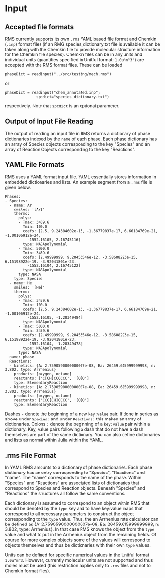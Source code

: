 #  Input

## Accepted file formats

RMS currently supports its own `.rms` YAML based file format and Chemkin (`.inp`) format files (if an RMG species_dictionary.txt file is available it can be taken along with the Chemkin file to provide molecular structure information for the Chemkin file
  species).  Chemkin files can be in any units and individual units (quantities specified in Unitful format:  `1.0u"m^3"`) are accepted with the RMS format files.  These can be loaded

```
phaseDict = readinput("../src/testing/mech.rms")
```

or

```
phaseDict = readinput("chem_annotated.inp";
              spcdict="species_dictionary.txt")
```

respectively.  Note that `spcdict` is an optional parameter.  

## Output of Input File Reading

The output of reading an input file in RMS returns a dictionary of phase dictionaries indexed by the `name` of each phase.
Each phase dictionary has an array of Species objects corresponding to the key "Species" and an array of Reaction
Objects corresponding to the key "Reactions".

## YAML File Formats

RMS uses a YAML format input file.  YAML essentially stores information in embedded dictionaries and lists.
An example segment from a `.rms` file is given below.  
```
Phases:
- Species:
  - name: Ar
    smiles: '[Ar]'
    thermo:
      polys:
      - Tmax: 3459.6
        Tmin: 100.0
        coefs: [2.5, 9.24384602e-15, -1.36779837e-17, 6.66184769e-21, -1.00106912e-24,
          -1552.16105, 2.16745116]
        type: NASApolynomial
      - Tmax: 5000.0
        Tmin: 3459.6
        coefs: [2.49999999, 9.20455546e-12, -3.58608293e-15, 6.15198922e-19, -3.92041801e-23,
          -1552.16104, 2.16745122]
        type: NASApolynomial
      type: NASA
    type: Species
  - name: He
    smiles: '[He]'
    thermo:
      polys:
      - Tmax: 3459.6
        Tmin: 100.0
        coefs: [2.5, 9.24384602e-15, -1.36779837e-17, 6.66184769e-21, -1.00106912e-24,
          -1552.16105, -1.28349484]
        type: NASApolynomial
      - Tmax: 5000.0
        Tmin: 3459.6
        coefs: [2.49999999, 9.20455546e-12, -3.58608293e-15, 6.15198922e-19, -3.92041801e-23,
          -1552.16104, -1.28349478]
        type: NASApolynomial
      type: NASA
  name: phase
  Reactions:
  - kinetics: {A: 2.7590590000000007e-08, Ea: 26459.615999999998, n: 3.802, type: Arrhenius}
    products: [oxygen, octane]
    reactants: ['C[CH]CCCCCC', '[O]O']
    type: ElementaryReaction
  - kinetics: {A: 2.7590590000000007e-08, Ea: 26459.615999999998, n: 3.802, type: Arrhenius}
    products: [oxygen, octane]
    reactants: ['CCC[CH]CCCC', '[O]O']
    type: ElementaryReaction
```

Dashes `-` denote the beginning of a new `key:value` pair.  If done in series as above under `Species:` and under `Reactions:` this
makes an array of dictionaries.  Colons `:` denote the beginning of a `key:value` pair within a dictionary.  Key, value pairs following a dash that do not have a dash themselves are part of the same dictionary.  You can also define dictionaries and lists
as normal within Julia within the YAML.  

## .rms File Format

In YAML RMS amounts to a dictionary of phase dictionaries.  Each
phase dictionary has an entry corresponding to "Species", "Reactions" and "name".  The "name" corresponds to the name of the phase.  Within "Species" and "Reactions" are associated lists of dictionaries that correspond to Species and Reaction objects.  Beneath
"Species" and "Reactions" the structures all follow the same conventions.  

Each dictionary is assumed to correspond to an object within RMS that should be denoted by the `type` key and to have key:value maps
that correspond to all necessary parameters to construct the object corresponding to the `type` value.  Thus, the an Arrhenius
rate calculator can be defined as {A: 2.7590590000000007e-08, Ea: 26459.615999999998, n: 3.802, type: Arrhenius}.  In that case
RMS knows the object from the `type` value and what to put in the Arrhenius object from the remaining fields.  Of course for
more complex objects some of the values will correspond to objects themselves and thus be dictionaries with their own `type` values.  

Units can be defined for specific numerical values in the Unitful format `1.0u"m^3`.  However, currently molecular units are
not supported and thus moles must be used (this restriction applies only to `.rms` files and not to Chemkin format files).  
